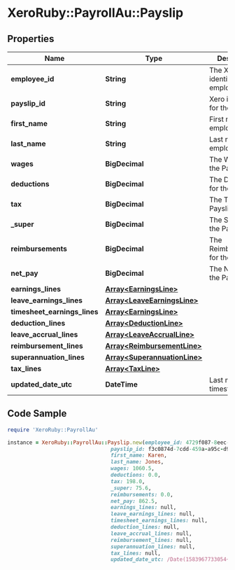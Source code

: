 # XeroRuby::PayrollAu::Payslip

## Properties

Name | Type | Description | Notes
------------ | ------------- | ------------- | -------------
**employee_id** | **String** | The Xero identifier for an employee | [optional] 
**payslip_id** | **String** | Xero identifier for the payslip | [optional] 
**first_name** | **String** | First name of employee | [optional] 
**last_name** | **String** | Last name of employee | [optional] 
**wages** | **BigDecimal** | The Wages for the Payslip | [optional] 
**deductions** | **BigDecimal** | The Deductions for the Payslip | [optional] 
**tax** | **BigDecimal** | The Tax for the Payslip | [optional] 
**_super** | **BigDecimal** | The Super for the Payslip | [optional] 
**reimbursements** | **BigDecimal** | The Reimbursements for the Payslip | [optional] 
**net_pay** | **BigDecimal** | The NetPay for the Payslip | [optional] 
**earnings_lines** | [**Array&lt;EarningsLine&gt;**](EarningsLine.md) |  | [optional] 
**leave_earnings_lines** | [**Array&lt;LeaveEarningsLine&gt;**](LeaveEarningsLine.md) |  | [optional] 
**timesheet_earnings_lines** | [**Array&lt;EarningsLine&gt;**](EarningsLine.md) |  | [optional] 
**deduction_lines** | [**Array&lt;DeductionLine&gt;**](DeductionLine.md) |  | [optional] 
**leave_accrual_lines** | [**Array&lt;LeaveAccrualLine&gt;**](LeaveAccrualLine.md) |  | [optional] 
**reimbursement_lines** | [**Array&lt;ReimbursementLine&gt;**](ReimbursementLine.md) |  | [optional] 
**superannuation_lines** | [**Array&lt;SuperannuationLine&gt;**](SuperannuationLine.md) |  | [optional] 
**tax_lines** | [**Array&lt;TaxLine&gt;**](TaxLine.md) |  | [optional] 
**updated_date_utc** | **DateTime** | Last modified timestamp | [optional] 

## Code Sample

```ruby
require 'XeroRuby::PayrollAu'

instance = XeroRuby::PayrollAu::Payslip.new(employee_id: 4729f087-8eec-49c1-8294-4d11a5a0a37c,
                                 payslip_id: f3c0874d-7cdd-459a-a95c-d90d51decc42,
                                 first_name: Karen,
                                 last_name: Jones,
                                 wages: 1060.5,
                                 deductions: 0.0,
                                 tax: 198.0,
                                 _super: 75.6,
                                 reimbursements: 0.0,
                                 net_pay: 862.5,
                                 earnings_lines: null,
                                 leave_earnings_lines: null,
                                 timesheet_earnings_lines: null,
                                 deduction_lines: null,
                                 leave_accrual_lines: null,
                                 reimbursement_lines: null,
                                 superannuation_lines: null,
                                 tax_lines: null,
                                 updated_date_utc: /Date(1583967733054+0000)/)
```


